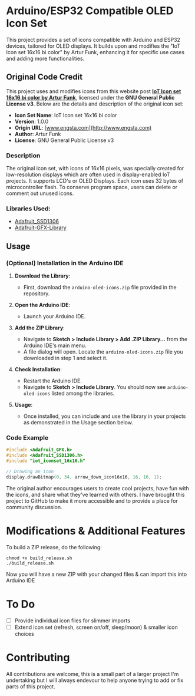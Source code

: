 # Arduino/ESP32 Compatible OLED Icon Set

This project provides a set of icons compatible with Arduino and ESP32 devices, tailored for OLED displays. It builds upon and modifies the "IoT Icon set 16x16 bi color" by Artur Funk, enhancing it for specific use cases and adding more functionalities.

## Original Code Credit

This project uses and modifies icons from this website post [**IoT Icon set 16x16 bi color by Artur Funk**](https://engsta.net/iot-icon-set-for-i2c-oled-displays/), licensed under the **GNU General Public License v3**. Below are the details and description of the original icon set:

- **Icon Set Name**: IoT Icon set 16x16 bi color
- **Version**: 1.0.0
- **Origin URL**: [www.engsta.com](http://www.engsta.com)
- **Author**: Artur Funk
- **License**: GNU General Public License v3

### Description

The original icon set, with icons of 16x16 pixels, was specially created for low-resolution displays which are often used in display-enabled IoT projects. It supports LCD's or OLED Displays. Each icon uses 32 bytes of microcontroller flash. To conserve program space, users can delete or comment out unused icons.

### Libraries Used:

- [Adafruit_SSD1306](https://github.com/adafruit/Adafruit_SSD1306)
- [Adafruit-GFX-Library](https://github.com/adafruit/Adafruit-GFX-Library)

## Usage 

### (Optional) Installation in the Arduino IDE

1. **Download the Library**: 
   - First, download the `arduino-oled-icons.zip` file provided in the repository.

2. **Open the Arduino IDE**: 
   - Launch your Arduino IDE.

3. **Add the ZIP Library**: 
   - Navigate to **Sketch > Include Library > Add .ZIP Library...** from the Arduino IDE's main menu.
   - A file dialog will open. Locate the `arduino-oled-icons.zip` file you downloaded in step 1 and select it.

4. **Check Installation**: 
   - Restart the Arduino IDE.
   - Navigate to **Sketch > Include Library**. You should now see `arduino-oled-icons` listed among the libraries.

5. **Usage**:
   - Once installed, you can include and use the library in your projects as demonstrated in the Usage section below.

### Code Example

```cpp
#include <Adafruit_GFX.h>
#include <Adafruit_SSD1306.h>
#include "iot_iconset_16x16.h"

// Drawing an icon
display.drawBitmap(0, 34, arrow_down_icon16x16, 16, 16, 1);
```

The original author encourages users to create cool projects, have fun with the icons, and share what they've learned with others. I have brought this project to GitHub to make it more accessible and to provide a place for community discussion.

# Modifications & Additional Features

To build a ZIP release, do the following:

```
chmod +x build_release.sh
./build_release.sh
```

Now you will have a new ZIP with your changed files & can import this into Arduino IDE

# To Do
- [ ] Provide individual icon files for slimmer imports
- [ ] Extend icon set (refresh, screen on/off, sleep/moon) & smaller icon choices

# Contributing
All contributions are welcome, this is a small part of a larger project I'm undertaking but I will always endevour to help anyone trying to add or fix parts of this project.